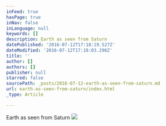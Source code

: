 ```yaml
---
inFeed: true
hasPage: true
inNav: false
inLanguage: null
keywords: []
description: Earth as seen from Saturn
datePublished: '2016-07-12T17:18:19.527Z'
dateModified: '2016-07-12T17:18:03.296Z'
title: ''
author: []
authors: []
publisher: null
starred: false
sourcePath: _posts/2016-07-12-earth-as-seen-from-saturn.md
url: earth-as-seen-from-saturn/index.html
_type: Article

---
```

Earth as seen from Saturn
![](https://the-grid-user-content.s3-us-west-2.amazonaws.com/ea097d53-5002-4ab5-9d2e-39eb32bd2a41.jpg)